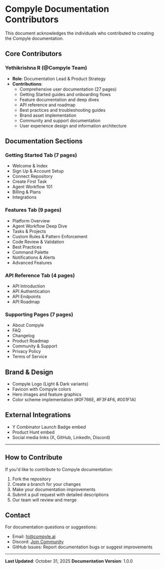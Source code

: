 # Compyle Documentation Contributors

This document acknowledges the individuals who contributed to creating the Compyle documentation.

## Core Contributors

### Yethikrishna R (@Compyle Team)
- **Role**: Documentation Lead & Product Strategy
- **Contributions**:
  - Comprehensive user documentation (27 pages)
  - Getting Started guides and onboarding flows
  - Feature documentation and deep dives
  - API reference and roadmap
  - Best practices and troubleshooting guides
  - Brand asset implementation
  - Community and support documentation
  - User experience design and information architecture

## Documentation Sections

### Getting Started Tab (7 pages)
- Welcome & Index
- Sign Up & Account Setup
- Connect Repository
- Create First Task
- Agent Workflow 101
- Billing & Plans
- Integrations

### Features Tab (9 pages)
- Platform Overview
- Agent Workflow Deep Dive
- Tasks & Projects
- Custom Rules & Pattern Enforcement
- Code Review & Validation
- Best Practices
- Command Palette
- Notifications & Alerts
- Advanced Features

### API Reference Tab (4 pages)
- API Introduction
- API Authentication
- API Endpoints
- API Roadmap

### Supporting Pages (7 pages)
- About Compyle
- FAQ
- Changelog
- Product Roadmap
- Community & Support
- Privacy Policy
- Terms of Service

## Brand & Design

- Compyle Logo (Light & Dark variants)
- Favicon with Compyle colors
- Hero images and feature graphics
- Color scheme implementation (#0F766E, #F3F4F6, #001F1A)

## External Integrations

- Y Combinator Launch Badge embed
- Product Hunt embed
- Social media links (X, GitHub, LinkedIn, Discord)

---

## How to Contribute

If you'd like to contribute to Compyle documentation:

1. Fork the repository
2. Create a branch for your changes
3. Make your documentation improvements
4. Submit a pull request with detailed descriptions
5. Our team will review and merge

## Contact

For documentation questions or suggestions:
- Email: [hi@compyle.ai](mailto:hi@compyle.ai)
- Discord: [Join Community](https://discord.gg/compyle)
- GitHub Issues: Report documentation bugs or suggest improvements

---

**Last Updated**: October 31, 2025
**Documentation Version**: 1.0.0
